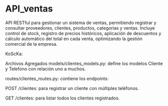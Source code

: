 # API_ventas
API RESTful para gestionar un sistema de ventas, permitiendo registrar y consultar proveedores, clientes, productos, categorías y ventas. Incluye control de stock, registro de precios históricos, aplicación de descuentos y cálculo automático del total en cada venta, optimizando la gestión comercial de la empresa.





KoScKa:

Archivos Agregados
models/clientes_models.py: define los modelos Cliente y Telefono con relación uno a muchos.

routes/clientes_routes.py: contiene los endpoints:

POST /clientes: para registrar un cliente con múltiples teléfonos.

GET /clientes: para listar todos los clientes registrados.